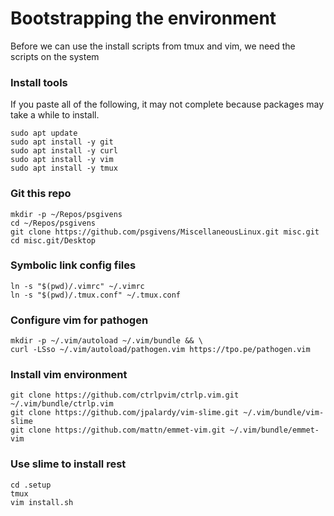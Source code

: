 
# Bootstrapping the environment

Before we can use the install scripts from tmux and vim, we need the scripts on the system

### Install tools
If you paste all of the following, it may not complete because packages may take a while to install. 

    sudo apt update
    sudo apt install -y git
    sudo apt install -y curl
    sudo apt install -y vim
    sudo apt install -y tmux

### Git this repo

    mkdir -p ~/Repos/psgivens
    cd ~/Repos/psgivens
    git clone https://github.com/psgivens/MiscellaneousLinux.git misc.git
    cd misc.git/Desktop

### Symbolic link config files
   
    ln -s "$(pwd)/.vimrc" ~/.vimrc
    ln -s "$(pwd)/.tmux.conf" ~/.tmux.conf

    
### Configure vim for pathogen

    mkdir -p ~/.vim/autoload ~/.vim/bundle && \
    curl -LSso ~/.vim/autoload/pathogen.vim https://tpo.pe/pathogen.vim

### Install vim environment

    git clone https://github.com/ctrlpvim/ctrlp.vim.git ~/.vim/bundle/ctrlp.vim
    git clone https://github.com/jpalardy/vim-slime.git ~/.vim/bundle/vim-slime
    git clone https://github.com/mattn/emmet-vim.git ~/.vim/bundle/emmet-vim
    
    
### Use slime to install rest
    
    cd .setup
    tmux 
    vim install.sh
    
    
    
    
    
